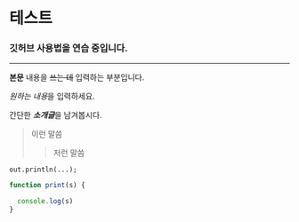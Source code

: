 # 테스트
### 깃허브 사용법을 연습 중입니다.
***

**본문** 내용을 ~~쓰는 데~~ 입력하는 부분입니다.

*원하는 내용*을 입력하세요.

간단한 ***소개글***을 남겨봅시다.

> 이런 말씀
>> 저런 말씀

`out.println(...);`

```javascript
function print(s) {

  console.log(s)
}
```
